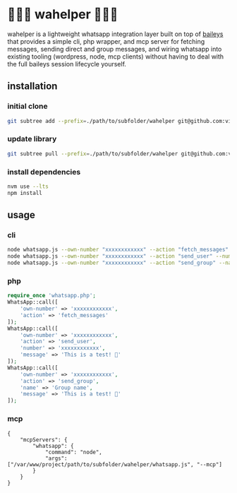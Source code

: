 # 🦸🏽‍♂️ wahelper 🦸🏽‍♂️

wahelper is a lightweight whatsapp integration layer built on top of [baileys](https://github.com/WhiskeySockets/Baileys) that provides a simple cli, php wrapper, and mcp server for fetching messages, sending direct and group messages, and wiring whatsapp into existing tooling (wordpress, node, mcp clients) without having to deal with the full baileys session lifecycle yourself.

## installation

### initial clone

```sh
git subtree add --prefix=./path/to/subfolder/wahelper git@github.com:vielhuber/charly.git main --squash
```

### update library

```sh
git subtree pull --prefix=./path/to/subfolder/wahelper git@github.com:vielhuber/charly.git main --squash
```

### install dependencies

```sh
nvm use --lts
npm install
```

## usage

### cli

```sh
node whatsapp.js --own-number "xxxxxxxxxxxx" --action "fetch_messages"
node whatsapp.js --own-number "xxxxxxxxxxxx" --action "send_user" --number "xxxxxxxxxxxx" --message "This is a test! 🚀"
node whatsapp.js --own-number "xxxxxxxxxxxx" --action "send_group" --name "Group name" --message "This is a test! 🚀"
```

### php

```php
require_once 'whatsapp.php';
WhatsApp::call([
    'own-number' => 'xxxxxxxxxxxx',
    'action' => 'fetch_messages'
]);
WhatsApp::call([
    'own-number' => 'xxxxxxxxxxxx',
    'action' => 'send_user',
    'number' => 'xxxxxxxxxxxx',
    'message' => 'This is a test! 🚀'
]);
WhatsApp::call([
    'own-number' => 'xxxxxxxxxxxx',
    'action' => 'send_group',
    'name' => 'Group name',
    'message' => 'This is a test! 🚀'
]);
```

### mcp

```
{
    "mcpServers": {
        "whatsapp": {
            "command": "node",
            "args": ["/var/www/project/path/to/subfolder/wahelper/whatsapp.js", "--mcp"]
        }
    }
}
```
